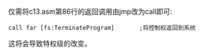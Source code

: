 仅需将c13.asm第86行的返回调用由jmp改为call即可:

```assembly
call far [fs:TerminateProgram]       ;将控制权返回到系统 
```

这将会导致特权级的改变。